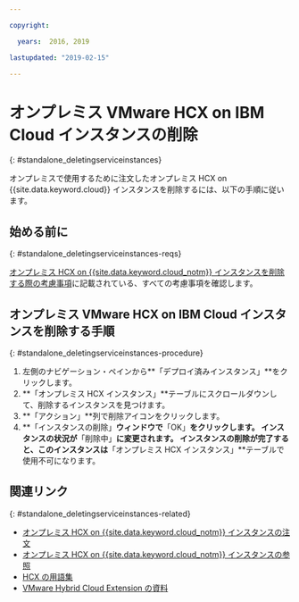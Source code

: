 ```yaml
---

copyright:

  years:  2016, 2019

lastupdated: "2019-02-15"

---
```


# オンプレミス VMware HCX on IBM Cloud インスタンスの削除
{: #standalone_deletingserviceinstances}

オンプレミスで使用するために注文したオンプレミス HCX on {{site.data.keyword.cloud}} インスタンスを削除するには、以下の手順に従います。

## 始める前に
{: #standalone_deletingserviceinstances-reqs}

[オンプレミス HCX on {{site.data.keyword.cloud_notm}} インスタンスを削除する際の考慮事項](/docs/services/vmwaresolutions/services?topic=vmware-solutions-standalone_considerations)に記載されている、すべての考慮事項を確認します。

## オンプレミス VMware HCX on IBM Cloud インスタンスを削除する手順
{: #standalone_deletingserviceinstances-procedure}

1. 左側のナビゲーション・ペインから**「デプロイ済みインスタンス」**をクリックします。
2. **「オンプレミス HCX インスタンス」**テーブルにスクロールダウンして、削除するインスタンスを見つけます。
3. **「アクション」**列で削除アイコンをクリックします。
4. **「インスタンスの削除」**ウィンドウで**「OK」**をクリックします。
   インスタンスの状況が**「削除中」**に変更されます。 インスタンスの削除が完了すると、このインスタンスは**「オンプレミス HCX インスタンス」**テーブルで使用不可になります。

## 関連リンク
{: #standalone_deletingserviceinstances-related}

* [オンプレミス HCX on {{site.data.keyword.cloud_notm}} インスタンスの注文](/docs/services/vmwaresolutions/services?topic=vmware-solutions-standalone_orderingserviceinstances)
* [オンプレミス HCX on {{site.data.keyword.cloud_notm}} インスタンスの参照](/docs/services/vmwaresolutions/services?topic=vmware-solutions-standalone_viewingserviceinstances)
* [HCX の用語集](/docs/services/vmwaresolutions/services?topic=vmware-solutions-hcx_glossary)
* [VMware Hybrid Cloud Extension の資料](https://cloud.vmware.com/vmware-hcx/resources)
